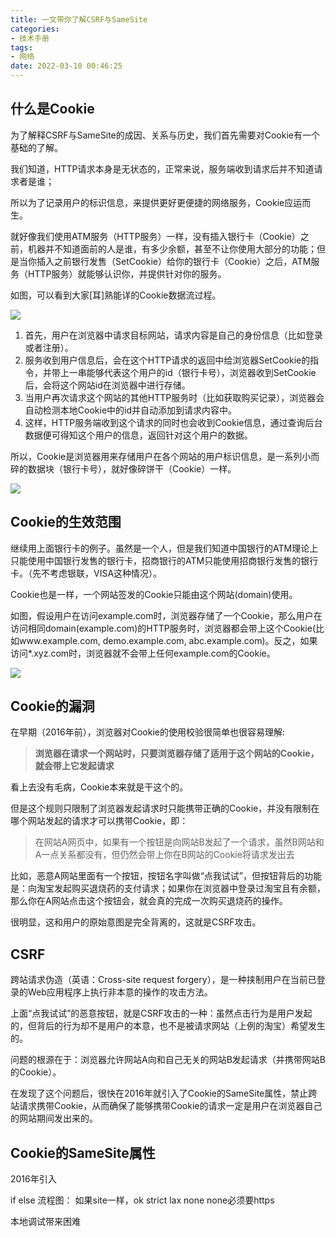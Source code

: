 ```yaml
---
title: 一文带你了解CSRF与SameSite
categories:
- 技术手册
tags:
- 网络
date: 2022-03-10 00:46:25
---
```


## 什么是Cookie

为了解释CSRF与SameSite的成因、关系与历史，我们首先需要对Cookie有一个基础的了解。

我们知道，HTTP请求本身是无状态的，正常来说，服务端收到请求后并不知道请求者是谁；

所以为了记录用户的标识信息，来提供更好更便捷的网络服务，Cookie应运而生。

就好像我们使用ATM服务（HTTP服务）一样，没有插入银行卡（Cookie）之前，机器并不知道面前的人是谁，有多少余额，甚至不让你使用大部分的功能；但是当你插入之前银行发售（SetCookie）给你的银行卡（Cookie）之后，ATM服务（HTTP服务）就能够认识你，并提供针对你的服务。

如图，可以看到大家[耳]熟能详的Cookie数据流过程。

![](https://nginx.mostintelligentape.com/blogimg/202112/CDN/CDN_COVER.jpg)

1. 首先，用户在浏览器中请求目标网站，请求内容是自己的身份信息（比如登录或者注册）。
2. 服务收到用户信息后，会在这个HTTP请求的返回中给浏览器SetCookie的指令，并带上一串能够代表这个用户的id（银行卡号），浏览器收到SetCookie后，会将这个网站id在浏览器中进行存储。
3. 当用户再次请求这个网站的其他HTTP服务时（比如获取购买记录），浏览器会自动检测本地Cookie中的id并自动添加到请求内容中。
4. 这样，HTTP服务端收到这个请求的同时也会收到Cookie信息，通过查询后台数据便可得知这个用户的信息，返回针对这个用户的数据。

所以，Cookie是浏览器用来存储用户在各个网站的用户标识信息，是一系列小而碎的数据块（银行卡号），就好像碎饼干（Cookie）一样。

![](https://nginx.mostintelligentape.com/blogimg/202112/CDN/CDN_COVER.jpg)

## Cookie的生效范围

继续用上面银行卡的例子。虽然是一个人，但是我们知道中国银行的ATM理论上只能使用中国银行发售的银行卡，招商银行的ATM只能使用招商银行发售的银行卡。（先不考虑银联，VISA这种情况）。

Cookie也是一样，一个网站签发的Cookie只能由这个网站(domain)使用。

如图，假设用户在访问example.com时，浏览器存储了一个Cookie，那么用户在访问相同domain(example.com)的HTTP服务时，浏览器都会带上这个Cookie(比如www.example.com, demo.example.com, abc.example.com)。反之，如果访问*.xyz.com时，浏览器就不会带上任何example.com的Cookie。

![](https://nginx.mostintelligentape.com/blogimg/202112/CDN/CDN_COVER.jpg)

## Cookie的漏洞

在早期（2016年前），浏览器对Cookie的使用校验很简单也很容易理解: 

> **浏览器在请求一个网站时，只要浏览器存储了适用于这个网站的Cookie，就会带上它发起请求**

看上去没有毛病，Cookie本来就是干这个的。

但是这个规则只限制了浏览器发起请求时只能携带正确的Cookie，并没有限制在哪个网站发起的请求才可以携带Cookie，即：

> 在网站A网页中，如果有一个按钮是向网站B发起了一个请求，虽然B网站和A一点关系都没有，但仍然会带上你在B网站的Cookie将请求发出去

比如，恶意A网站里面有一个按钮，按钮名字叫做“点我试试”，但按钮背后的功能是：向淘宝发起购买退烧药的支付请求；如果你在浏览器中登录过淘宝且有余额，那么你在A网站点击这个按钮会，就会真的完成一次购买退烧药的操作。

很明显，这和用户的原始意图是完全背离的，这就是CSRF攻击。

## CSRF

跨站请求伪造（英语：Cross-site request forgery），是一种挟制用户在当前已登录的Web应用程序上执行非本意的操作的攻击方法。

上面“点我试试”的恶意按钮，就是CSRF攻击的一种：虽然点击行为是用户发起的，但背后的行为却不是用户的本意，也不是被请求网站（上例的淘宝）希望发生的。

问题的根源在于：浏览器允许网站A向和自己无关的网站B发起请求（并携带网站B的Cookie）。

在发现了这个问题后，很快在2016年就引入了Cookie的SameSite属性，禁止跨站请求携带Cookie，从而确保了能够携带Cookie的请求一定是用户在浏览器自己的网站期间发出来的。


## Cookie的SameSite属性

2016年引入

if else 流程图：
如果site一样，ok
strict lax none
none必须要https

本地调试带来困难

